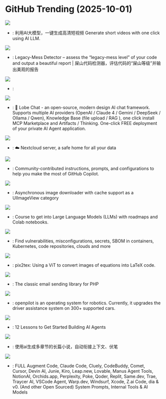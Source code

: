 # GitHub Trending (2025-10-01)

![](https://img.shields.io/badge/Python-New%201-green?style=flat-square&logo=appveyor)
- [](https://github.comundefined): 利用AI大模型，一键生成高清短视频 Generate short videos with one click using AI LLM.

![](https://img.shields.io/badge/Go-New%20156-green?style=flat-square&logo=appveyor)
- [](https://github.comundefined): Legacy-Mess Detector – assess the “legacy-mess level” of your code and output a beautiful report | 屎山代码检测器，评估代码的“屎山等级”并输出美观的报告

![](https://img.shields.io/badge/Python-New%20299-green?style=flat-square&logo=appveyor)
- [](https://github.comundefined): 

![](https://img.shields.io/badge/TypeScript-New%2069-green?style=flat-square&logo=appveyor)
- [](https://github.comundefined): 🤯 Lobe Chat - an open-source, modern design AI chat framework. Supports multiple AI providers (OpenAI / Claude 4 / Gemini / DeepSeek / Ollama / Qwen), Knowledge Base (file upload / RAG ), one click install MCP Marketplace and Artifacts / Thinking. One-click FREE deployment of your private AI Agent application.

![](https://img.shields.io/badge/PHP-New%20653-green?style=flat-square&logo=appveyor)
- [](https://github.comundefined): ☁️ Nextcloud server, a safe home for all your data

![](https://img.shields.io/badge/JavaScript-New%2091-green?style=flat-square&logo=appveyor)
- [](https://github.comundefined): Community-contributed instructions, prompts, and configurations to help you make the most of GitHub Copilot.

![](https://img.shields.io/badge/Objective-C-New%2077-green?style=flat-square&logo=appveyor)
- [](https://github.comundefined): Asynchronous image downloader with cache support as a UIImageView category

![](https://img.shields.io/badge/none-New%20546-green?style=flat-square&logo=appveyor)
- [](https://github.comundefined): Course to get into Large Language Models (LLMs) with roadmaps and Colab notebooks.

![](https://img.shields.io/badge/Go-New%2024-green?style=flat-square&logo=appveyor)
- [](https://github.comundefined): Find vulnerabilities, misconfigurations, secrets, SBOM in containers, Kubernetes, code repositories, clouds and more

![](https://img.shields.io/badge/Python-New%2010-green?style=flat-square&logo=appveyor)
- [](https://github.comundefined): pix2tex: Using a ViT to convert images of equations into LaTeX code.

![](https://img.shields.io/badge/PHP-New%205-green?style=flat-square&logo=appveyor)
- [](https://github.comundefined): The classic email sending library for PHP

![](https://img.shields.io/badge/Python-New%20166-green?style=flat-square&logo=appveyor)
- [](https://github.comundefined): openpilot is an operating system for robotics. Currently, it upgrades the driver assistance system on 300+ supported cars.

![](https://img.shields.io/badge/Jupyter%20Notebook-New%20267-green?style=flat-square&logo=appveyor)
- [](https://github.comundefined): 12 Lessons to Get Started Building AI Agents

![](https://img.shields.io/badge/Python-New%20115-green?style=flat-square&logo=appveyor)
- [](https://github.comundefined): 使用ai生成多章节的长篇小说，自动衔接上下文、伏笔

![](https://img.shields.io/badge/none-New%20318-green?style=flat-square&logo=appveyor)
- [](https://github.comundefined): FULL Augment Code, Claude Code, Cluely, CodeBuddy, Comet, Cursor, Devin AI, Junie, Kiro, Leap.new, Lovable, Manus Agent Tools, NotionAI, Orchids.app, Perplexity, Poke, Qoder, Replit, Same.dev, Trae, Traycer AI, VSCode Agent, Warp.dev, Windsurf, Xcode, Z.ai Code, dia & v0. (And other Open Sourced) System Prompts, Internal Tools & AI Models

